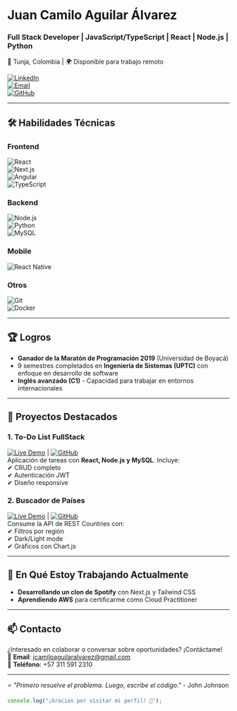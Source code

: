 # Juan Camilo Aguilar Álvarez  
### Full Stack Developer | JavaScript/TypeScript | React | Node.js | Python  
📍 Tunja, Colombia | 🌍 Disponible para trabajo remoto  

[![LinkedIn](https://img.shields.io/badge/LinkedIn-0077B5?style=for-the-badge&logo=linkedin&logoColor=white)](https://www.linkedin.com/in/tuperfil)  
[![Email](https://img.shields.io/badge/Gmail-D14836?style=for-the-badge&logo=gmail&logoColor=white)](mailto:jcamiloaguilaralvarez@gmail.com)  
[![GitHub](https://img.shields.io/badge/GitHub-100000?style=for-the-badge&logo=github&logoColor=white)](https://github.com/AguilarAlvarez)  

---

## 🛠 Habilidades Técnicas  

### Frontend  
![React](https://img.shields.io/badge/React-20232A?style=for-the-badge&logo=react&logoColor=61DAFB)  
![Next.js](https://img.shields.io/badge/Next.js-000000?style=for-the-badge&logo=nextdotjs&logoColor=white)  
![Angular](https://img.shields.io/badge/Angular-DD0031?style=for-the-badge&logo=angular&logoColor=white)  
![TypeScript](https://img.shields.io/badge/TypeScript-007ACC?style=for-the-badge&logo=typescript&logoColor=white)  

### Backend  
![Node.js](https://img.shields.io/badge/Node.js-339933?style=for-the-badge&logo=nodedotjs&logoColor=white)  
![Python](https://img.shields.io/badge/Python-3776AB?style=for-the-badge&logo=python&logoColor=white)  
![MySQL](https://img.shields.io/badge/MySQL-005C84?style=for-the-badge&logo=mysql&logoColor=white)  

### Mobile  
![React Native](https://img.shields.io/badge/React_Native-20232A?style=for-the-badge&logo=react&logoColor=61DAFB)  

### Otros  
![Git](https://img.shields.io/badge/Git-F05032?style=for-the-badge&logo=git&logoColor=white)  
![Docker](https://img.shields.io/badge/Docker-2CA5E0?style=for-the-badge&logo=docker&logoColor=white)  

---

## 🏆 Logros  
- **Ganador de la Maratón de Programación 2019** (Universidad de Boyacá)  
- 9 semestres completados en **Ingeniería de Sistemas (UPTC)** con enfoque en desarrollo de software  
- **Inglés avanzado (C1)** - Capacidad para trabajar en entornos internacionales  

---

## 🚀 Proyectos Destacados  

### 1. To-Do List FullStack  
[![Live Demo](https://img.shields.io/badge/Live_Demo-4CAF50?style=for-the-badge)](https://tudemo.com) | [![GitHub](https://img.shields.io/badge/Code-100000?style=for-the-badge&logo=github&logoColor=white)](https://github.com/AguilarAlvarez/todo-list-fullstack)  
Aplicación de tareas con **React, Node.js y MySQL**. Incluye:  
✔ CRUD completo  
✔ Autenticación JWT  
✔ Diseño responsive  

### 2. Buscador de Países  
[![Live Demo](https://img.shields.io/badge/Live_Demo-4CAF50?style=for-the-badge)](https://tudemo.com) | [![GitHub](https://img.shields.io/badge/Code-100000?style=for-the-badge&logo=github&logoColor=white)](https://github.com/AguilarAlvarez/countries-api)  
Consume la API de REST Countries con:  
✔ Filtros por región  
✔ Dark/Light mode  
✔ Gráficos con Chart.js  

---

## 📌 En Qué Estoy Trabajando Actualmente  
- **Desarrollando un clon de Spotify** con Next.js y Tailwind CSS  
- **Aprendiendo AWS** para certificarme como Cloud Practitioner  

---

## 📫 Contacto  
¿Interesado en colaborar o conversar sobre oportunidades? ¡Contáctame!  
📧 **Email**: [jcamiloaguilaralvarez@gmail.com](mailto:jcamiloaguilaralvarez@gmail.com)  
📱 **Teléfono**: +57 311 591 2310  

---

⭐ *"Primero resuelve el problema. Luego, escribe el código."* - John Johnson  

```javascript
console.log("¡Gracias por visitar mi perfil! 👋");
